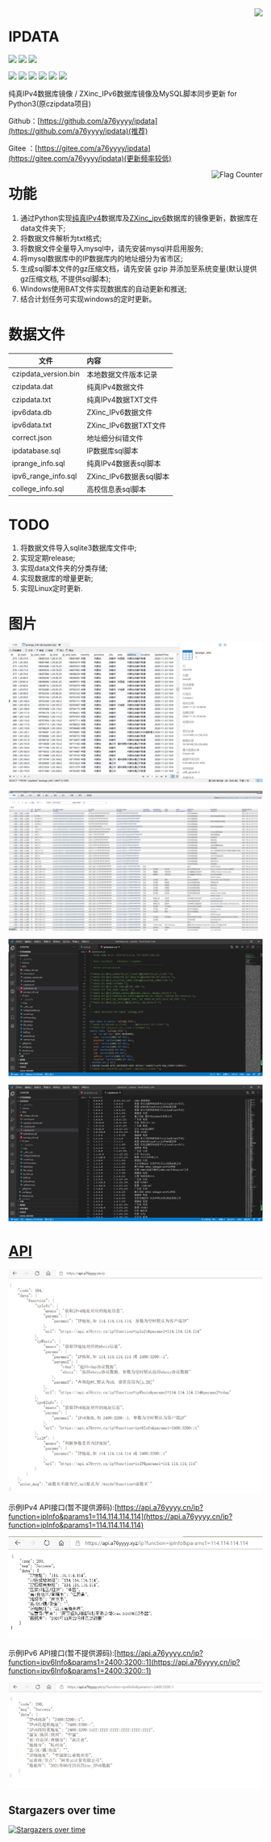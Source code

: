 <img align="right" src="https://github-readme-stats.vercel.app/api?username=a76yyyy&show_icons=true&icon_color=CE1D2D&text_color=718096&bg_color=ffffff&hide_title=true" />

# IPDATA

[![](https://img.shields.io/github/stars/a76yyyy/czipdata?style=social)](https://github.com/a76yyyy/czipdata/stargazers) 
[![](https://img.shields.io/github/watchers/a76yyyy/czipdata?style=social)](https://github.com/a76yyyy/czipdata/watchers)
[![](https://img.shields.io/github/forks/a76yyyy/czipdata?style=social)](https://github.com/a76yyyy/czipdata/network/members)

[![](https://img.shields.io/badge/HomePage-a76yyyy-brightgreen)](https://www.a76yyyy.cn) 
[![](https://img.shields.io/github/license/a76yyyy/czipdata)](https://github.com/a76yyyy/czipdata/blob/main/LICENSE) 
[![](https://img.shields.io/github/last-commit/a76yyyy/czipdata)](https://github.com/a76yyyy/czipdata/)
[![](https://img.shields.io/github/commit-activity/m/a76yyyy/czipdata)](https://github.com/a76yyyy/czipdata/)
![](https://img.shields.io/github/repo-size/a76yyyy/czipdata)
![](https://img.shields.io/github/pipenv/locked/python-version/a76yyyy/czipdata)

纯真IPv4数据库镜像 / ZXinc_IPv6数据库镜像及MySQL脚本同步更新 for Python3(原czipdata项目)

Github：[https://github.com/a76yyyy/ipdata](https://github.com/a76yyyy/ipdata)(推荐)

Gitee ：[https://gitee.com/a76yyyy/ipdata](https://gitee.com/a76yyyy/ipdata)(更新频率较低)

<a href="https://info.flagcounter.com/Fsfs">
<img align="right" src="https://s05.flagcounter.com/count2/Fsfs/bg_FFFFFF/txt_000000/border_CCCCCC/columns_4/maxflags_12/viewers_0/labels_1/pageviews_1/flags_0/percent_0/" alt="Flag Counter" border="0"></a>

# 功能

1. 通过Python实现[纯真IPv4](https://update.cz88.net/)数据库及[ZXinc_ipv6](http://ip.zxinc.org/)数据库的镜像更新，数据库在data文件夹下;
2. 将数据文件解析为txt格式;
3. 将数据文件全量导入mysql中，请先安装mysql并启用服务;
4. 将mysql数据库中的IP数据库内的地址细分为省市区;
5. 生成sql脚本文件的gz压缩文档，请先安装 gzip 并添加至系统变量(默认提供gz压缩文档, 不提供sql脚本);
6. Windows使用BAT文件实现数据库的自动更新和推送;
7. 结合计划任务可实现windows的定时更新。

# 数据文件

文件 | 内容
---|:---
czipdata_version.bin|本地数据文件版本记录
czipdata.dat|纯真IPv4数据文件
czipdata.txt|纯真IPv4数据TXT文件
ipv6data.db|ZXinc_IPv6数据文件
ipv6data.txt|ZXinc_IPv6数据TXT文件
correct.json|地址细分纠错文件
ipdatabase.sql|IP数据库sql脚本
iprange_info.sql|纯真IPv4数据表sql脚本
ipv6_range_info.sql|ZXinc_IPv6数据表sql脚本
college_info.sql|高校信息表sql脚本

# TODO

1. 将数据文件导入sqlite3数据库文件中;
2. 实现定期release;
3. 实现data文件夹的分类存储;
4. 实现数据库的增量更新;
5. 实现Linux定时更新.

# 图片

![image](pic/mysql.png)

![image](pic/ipv6_range.png)

![image](pic/sql.png)

![image](pic/txt.png)

# [API](https://api.a76yyyy.cn/ip)

![image](pic/ip.png)

示例IPv4 API接口(暂不提供源码):[https://api.a76yyyy.cn/ip?function=ipInfo&params1=114.114.114.114](https://api.a76yyyy.cn/ip?function=ipInfo&params1=114.114.114.114)

![image](pic/api.png)

示例IPv6 API接口(暂不提供源码):[https://api.a76yyyy.cn/ip?function=ipv6Info&params1=2400:3200::1](https://api.a76yyyy.cn/ip?function=ipv6Info&params1=2400:3200::1)

![image](pic/v6api.png)

## Stargazers over time

[![Stargazers over time](https://starchart.cc/a76yyyy/ipdata.svg)](https://starchart.cc/a76yyyy/ipdata)